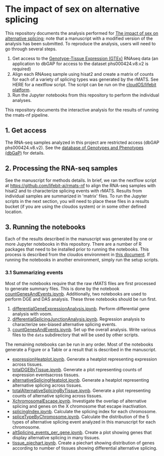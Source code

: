 # The impact of sex on alternative splicing

This repository documents the analysis performed for [The impact of sex on alternative splicing](https://www.biorxiv.org/content/10.1101/490904v1.full);
note that a manuscript with a modified version of the analysis has been submitted. To reproduce the analysis, users will need to go through several steps.

1. Get access to the [Genotype-Tissue Expression (GTEx)](https://www.gtexportal.org/home/) RNAseq data (an application to dbGAP for access to the dataset phs000424.v8.v2 is required)
2. Align each RNAseq sample using hisat2 and create a matrix of counts for each of a variety of splicing types was generated by the rMATS. See HERE for a nextflow script. The script can be run on the [cloudOS/lifebit platform](https://lifebit.ai/).
3. Run the Jupyter notebooks from this repository to perform the individual analyses.


This repository documents the interactive analysis for the results of running the rmats-nf pipeline.


## 1. Get access

The RNA-seq samples analyzed in this project are restricted access (dbGAP phs000424.v8.v2). See the
[database of Genotypes and Phenotypes (dbGaP)](https://www.ncbi.nlm.nih.gov/gap/) for details.

## 2. Processing the RNA-seq samples

See the manuscript for methods details. In brief, we ran the nextflow script at https://github.com/lifebit-ai/rmats-nf  to align the RNA-seq samples with hisat2 and to characterize splicing events with rMATS. Results from individual samples are summarized in 'matrix' files. To run the Jupyter scripts in the
next section, you will need to place these files in a results bucket (if you are using the cloudos system) or in some other defined location.

## 3. Running the notebooks

Each of the results described in the manuscript was generated by one or more Jupyter notebooks in this repository.
There are a number of R packages that need to be installed prior to running the notebooks. This process is described from the
cloudos environment in [this document](https://github.com/TheJacksonLaboratory/sbas/blob/master/SettingUpRenvironment.MD). If running the notebooks in another environment, simply run the 
setup scripts. 

### 3.1 Summarizing events

Most of the notebooks require that the raw rMATS files are first processed to generate summary files. This is done by the notebook
[countGenesAndEvents.ipynb](https://github.com/TheJacksonLaboratory/sbas/blob/master/jupyter/countGenesAndEvents.ipynb). Additionally, two notebooks are used to
perform DGE and DAS analysis. These three notebooks should be run first.



1. [differentialGeneExpressionAnalysis.ipynb](https://github.com/TheJacksonLaboratory/sbas/blob/master/jupyter/differentialGeneExpressionAnalysis.ipynb). Perform differential gene analysis with voom.
2. [differentialSplicingJunctionAnalysis.ipynb](https://github.com/TheJacksonLaboratory/sbas/blob/master/jupyter/differentialSplicingJunctionAnalysis.ipynb). Regression analysis to characterize sex-biased alternative splicing events.
3. [countGenesAndEvents.ipynb](https://github.com/TheJacksonLaboratory/sbas/blob/master/jupyter/countGenesAndEvents.ipynb). Set up the overall analysis. Write various files to the ``data`` subdirectory that will be used by other scripts.

The remaining notebooks can be run in any order. Most of the notebooks generate a Figure or a Table or a result that is described in the manuscript.


* [expressionHeatplot.ipynb](https://github.com/TheJacksonLaboratory/sbas/blob/master/jupyter/expressionHeatplot.ipynb). Generate a heatplot representing expression across tissues.
* [totalDGEByTissue.ipynb](https://github.com/TheJacksonLaboratory/sbas/blob/master/jupyter/totalDGEByTissue.ipynb). Generate a plot representing counts of expression eventsacross tissues.
* [alternativeSplicingHeatplot.ipynb](https://github.com/TheJacksonLaboratory/sbas/blob/master/jupyter/alternativeSplicingHeatplot.ipynb). Generate a heatplot representing alternative splicing across tissues.
* [totalAlternativeSplicingByTissue.ipynb](https://github.com/TheJacksonLaboratory/sbas/blob/master/jupyter/totalAlternativeSplicingByTissue.ipynb). Generate a plot representing counts of alternative splicing across tissues.
* [XchromosomalEscape.ipynb](https://github.com/TheJacksonLaboratory/sbas/blob/master/jupyter/XchromosomalEscape.ipynb). Investigate the overlap of alternative splicing and genes on the X chromosome that escape inactivation.
* [splicingIndex.ipynb](https://github.com/TheJacksonLaboratory/sbas/blob/master/jupyter/splicingIndex.ipynb). Calculate the splicing index for each chromosome.
* [spliceTypeByChromosome.ipynb](https://github.com/TheJacksonLaboratory/sbas/blob/master/jupyter/spliceTypeByChromosome.ipynb). Calculate the distribution of the 5 types of alternative splicing event analyzed in this manuscript for each chromosome.
* [altSplicing_events_per_gene.ipynb](https://github.com/TheJacksonLaboratory/sbas/blob/master/jupyter/altSplicing_events_per_gene.ipynb). Create a plot showing genes that display alternative splicing in many tissues.
* [tissue_piechart.ipynb](https://github.com/TheJacksonLaboratory/sbas/blob/master/jupyter/tissue_piechart.ipynb). Create a piechart showing distribution of genes according to number of tissues showing differential alternative splicing.




